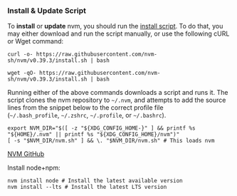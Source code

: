 ### Install & Update Script

To **install** or **update** nvm, you should run the [install script](https://github.com/nvm-sh/nvm/blob/v0.39.3/install.sh). To do that, you may either download and run the script manually, or use the following cURL or Wget command:
```shell
curl -o- https://raw.githubusercontent.com/nvm-sh/nvm/v0.39.3/install.sh | bash
```
```shell
wget -qO- https://raw.githubusercontent.com/nvm-sh/nvm/v0.39.3/install.sh | bash
```

Running either of the above commands downloads a script and runs it. The script clones the nvm repository to `~/.nvm`, and attempts to add the source lines from the snippet below to the correct profile file (`~/.bash_profile`, `~/.zshrc`, `~/.profile`, or `~/.bashrc`).
```shell
export NVM_DIR="$([ -z "${XDG_CONFIG_HOME-}" ] && printf %s "${HOME}/.nvm" || printf %s "${XDG_CONFIG_HOME}/nvm")"
[ -s "$NVM_DIR/nvm.sh" ] && \. "$NVM_DIR/nvm.sh" # This loads nvm
```

[NVM GitHub](https://github.com/nvm-sh/nvm#additional-notes)

Install node+npm:
```shell
nvm install node # Install the latest available version  
nvm install --lts # Install the latest LTS version  
```